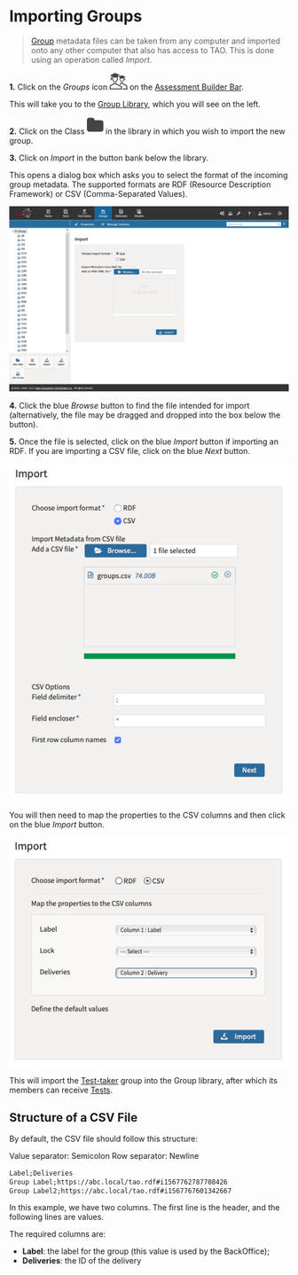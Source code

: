 # Importing Groups

>[Group](../appendix/glossary.md#group) metadata files can be taken from any computer and imported onto any other computer that also has access to TAO. This is done using an operation called *Import*.

**1.**  Click on the *Groups* icon ![class](../resources/_icons/test-takers.png) on the [Assessment Builder Bar](../appendix/glossary.md#assessment-builder-bar).

This will take you to the [Group Library](../appendix/glossary.md#group-library), which you will see on the left.

**2.**  Click on the Class ![class](../resources/_icons/folder.png) in the library in which you wish to import the new group.

**3.**  Click on *Import* in the button bank below the library.

This opens a dialog box which asks you to select the format of the incoming group metadata. The supported formats are RDF (Resource Description Framework) or CSV (Comma-Separated Values).

![Importing Groups of Test-takers](../resources/backend/groups/import-3.png)

**4.** Click the blue *Browse* button to find the file intended for import (alternatively, the file may be dragged and dropped into the box below the button).

**5.** Once the file is selected, click on the blue *Import* button if importing an RDF. If you are importing a CSV file, click on the blue *Next* button.

![Selecting CSV](../resources/backend/groups/import1.png)

You will then need to map the properties to the CSV columns and then click on the blue *Import* button.

![Mapping Columns](../resources/backend/groups/import2.png)

This will import the [Test-taker](../appendix/glossary.md#test-taker) group into the Group library, after which its members can receive [Tests](../appendix/glossary.md#test).

## Structure of a CSV File

By default, the CSV file should follow this structure:

Value separator: Semicolon
Row separator: Newline

```
Label;Deliveries
Group Label;https://abc.local/tao.rdf#i1567762787708426
Group Label2;https://abc.local/tao.rdf#i1567767601342667
```

In this example, we have two columns. The first line is the header, and the following lines are values.

The required columns are:

- **Label**: the label for the group (this value is used by the BackOffice);
- **Deliveries**: the ID of the delivery
